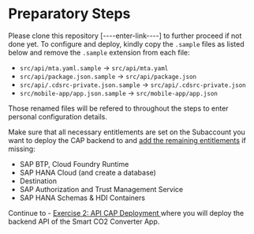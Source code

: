 # Preparatory Steps

Please clone this repository [----enter-link----] to further proceed if not done yet. To configure and deploy, kindly copy the `.sample` files as listed below and remove the `.sample` extension from each file:

- `src/api/mta.yaml.sample` &rarr; `src/api/mta.yaml`
- `src/api/package.json.sample` &rarr; `src/api/package.json`
- `src/api/.cdsrc-private.json.sample` &rarr; `src/api/.cdsrc-private.json`
- `src/mobile-app/app.json.sample` &rarr; `src/mobile-app/app.json`

Those renamed files will be refered to throughout the steps to enter personal configuration details.

Make sure that all necessary entitlements are set on the Subaccount you want to deploy the CAP backend to and [add the remaining entitlements](https://developers.sap.com/tutorials/cp-cf-entitlements-add.html) if missing:

- SAP BTP, Cloud Foundry Runtime
- SAP HANA Cloud (and create a database)
- Destination
- SAP Authorization and Trust Management Service
- SAP HANA Schemas & HDI Containers

Continue to - [Exercise 2: API CAP Deployment ](../ex3.2/API_CAP_Deployment.md) where you will deploy the backend API of the Smart CO2 Converter App.
